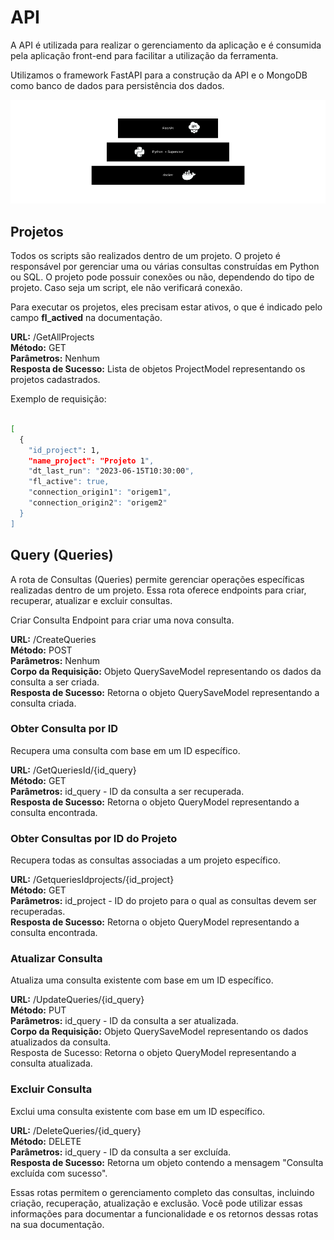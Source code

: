 # API

A API é utilizada para realizar o gerenciamento da aplicação e é consumida pela aplicação front-end para facilitar a utilização da ferramenta.

Utilizamos o framework FastAPI para a construção da API e o MongoDB como banco de dados para persistência dos dados.

![Texto alternativo](../assets/tutorial/b-api.png)

## Projetos

Todos os scripts são realizados dentro de um projeto. O projeto é responsável por gerenciar uma ou várias consultas construídas em Python ou SQL. O projeto pode possuir conexões ou não, dependendo do tipo de projeto. Caso seja um script, ele não verificará conexão.

Para executar os projetos, eles precisam estar ativos, o que é indicado pelo campo **fl_actived** na documentação.
 
**URL:** /GetAllProjects                
**Método:** GET                 
**Parâmetros:** Nenhum      
**Resposta de Sucesso:** Lista de objetos ProjectModel representando os projetos cadastrados.

Exemplo de requisição:

```bash

[
  {
    "id_project": 1,
    "name_project": "Projeto 1",
    "dt_last_run": "2023-06-15T10:30:00",
    "fl_active": true,
    "connection_origin1": "origem1",
    "connection_origin2": "origem2"
  }
]

```


## Query (Queries)

A rota de Consultas (Queries) permite gerenciar operações específicas realizadas dentro de um projeto. Essa rota oferece endpoints para criar, recuperar, atualizar e excluir consultas.

Criar Consulta
Endpoint para criar uma nova consulta.

**URL:** /CreateQueries                 
**Método:** POST                    
**Parâmetros:** Nenhum              
**Corpo da Requisição:** Objeto QuerySaveModel   representando os dados da consulta a ser criada.                                   
**Resposta de Sucesso:** Retorna o objeto QuerySaveModel representando a consulta criada.     

### Obter Consulta por ID
Recupera uma consulta com base em um ID específico.

**URL:** /GetQueriesId/{id_query}               
**Método:** GET                 
**Parâmetros:** id_query - ID da consulta a ser recuperada.                                 
**Resposta de Sucesso:** Retorna o objeto QueryModel representando a consulta encontrada.   

### Obter Consultas por ID do Projeto

Recupera todas as consultas associadas a um projeto específico.

**URL:** /GetqueriesIdprojects/{id_project}                 
**Método:** GET                     
**Parâmetros:** id_project - ID do projeto para o qual as consultas devem ser recuperadas.      
**Resposta de Sucesso:** Retorna o objeto       QueryModel representando a consulta encontrada.                                                  
### Atualizar Consulta

Atualiza uma consulta existente com base em um ID específico.

**URL:** /UpdateQueries/{id_query}              
**Método:** PUT                             
**Parâmetros:** id_query - ID da consulta a ser atualizada.                             
**Corpo da Requisição:** Objeto QuerySaveModel representando os dados atualizados da consulta.                                      
Resposta de Sucesso: Retorna o objeto QueryModel representando a consulta atualizada.                                   
### Excluir Consulta

Exclui uma consulta existente com base em um ID específico.

**URL:** /DeleteQueries/{id_query}              
**Método:** DELETE                              
**Parâmetros:** id_query - ID da consulta a ser excluída.                                    
**Resposta de Sucesso:** Retorna um objeto contendo a mensagem "Consulta excluída com sucesso".                                     

Essas rotas permitem o gerenciamento completo das consultas, incluindo criação, recuperação, atualização e exclusão. Você pode utilizar essas informações para documentar a funcionalidade e os retornos dessas rotas na sua documentação.
